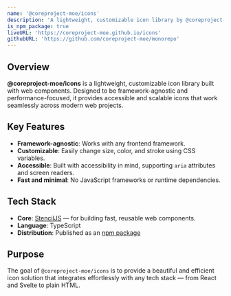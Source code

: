 ```yaml
---
name: '@coreproject-moe/icons'
description: 'A lightweight, customizable icon library by @coreproject-moe built with web components. Framework-agnostic and performance-focused, it offers accessible icons for any modern web project.'
is_npm_package: true
liveURL: 'https://coreproject-moe.github.io/icons'
githubURL: 'https://github.com/coreproject-moe/monorepo'
---
```


## Overview

**@coreproject-moe/icons** is a lightweight, customizable icon library built with web components. Designed to be framework-agnostic and performance-focused, it provides accessible and scalable icons that work seamlessly across modern web projects.

## Key Features

- **Framework-agnostic**: Works with any frontend framework.
- **Customizable**: Easily change size, color, and stroke using CSS variables.
- **Accessible**: Built with accessibility in mind, supporting `aria` attributes and screen readers.
- **Fast and minimal**: No JavaScript frameworks or runtime dependencies.

## Tech Stack

- **Core**: [StencilJS](https://stenciljs.com) — for building fast, reusable web components.
- **Language**: TypeScript
- **Distribution**: Published as an [npm package](https://www.npmjs.com/package/@coreproject-moe/icons)

## Purpose

The goal of `@coreproject-moe/icons` is to provide a beautiful and efficient icon solution that integrates effortlessly with any tech stack — from React and Svelte to plain HTML.
